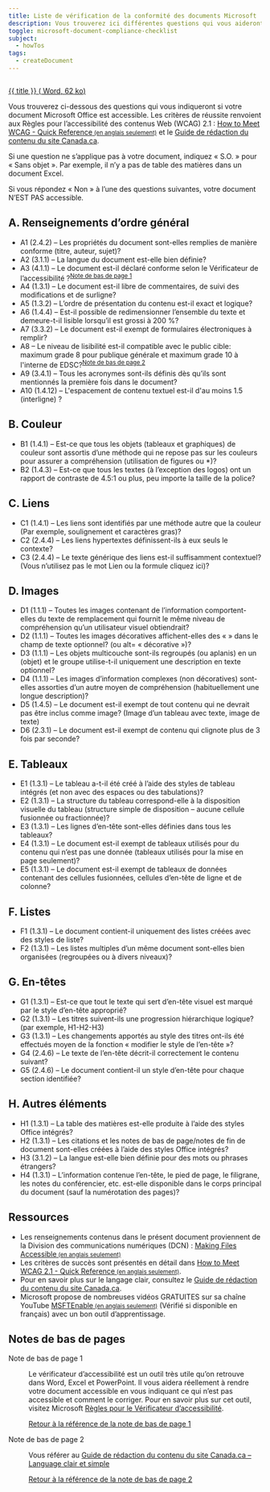 ```yaml
---
title: Liste de vérification de la conformité des documents Microsoft
description: Vous trouverez ici différentes questions qui vous aideront à savoir si votre document Word est accessible ou non.
toggle: microsoft-document-compliance-checklist
subject:
  - howTos
tags:
  - createDocument
---
```


<div class="row">
<div class="col-sm-6">
<a class="gc-dwnld-lnk" href="{{ rootPath }}docs/MSDocument_COMPLIANCE_CHECKLIST_FR.docx" download="{{ title | stripTagsSlugify }}">
<div class="well gc-dwnld">
<div class="row">
<div class="col-xs-4">
<p><img class="img-responsive thumbnail gc-dwnld-img" src="{{ rootPath }}img/doc.png" alt="" /></p>
</div>
<div class="col-xs-8">
<p class="gc-dwnld-txt">
<span>{{ title }}</span>
<span class="gc-dwnld-info">(<i class="fas fa-file-word mrg-rght-sm" aria-hidden="true"></i> <abbr title="Document Microsoft Word">Word</abbr>, 62 <abbr title="kilo-octet">ko</abbr>)</span>
</p>
</div>
</div>
</div>
</a>
</div>
</div>

Vous trouverez ci-dessous des questions qui vous indiqueront si votre document Microsoft Office est accessible. Les critères de réussite renvoient aux Règles pour l’accessibilité des contenus Web (<abbr>WCAG</abbr>) 2.1 : <a href="http://www.w3.org/WAI/WCAG21/quickref/">How to Meet WCAG - Quick Reference<small> (en anglais seulement)</small></a> et le [Guide de rédaction du contenu du site Canada.ca](https://conception.canada.ca/guide-redaction/).

Si une question ne s’applique pas à votre document, indiquez « S.O. » pour « Sans objet ». Par exemple, il n’y a pas de table des matières dans un document Excel.

Si vous répondez « Non » à l’une des questions suivantes, votre document N’EST PAS accessible.

## A. Renseignements d’ordre général

<ul class="list-unstyled mrgn-tp-lg mrgn-lft-lg">
<li class="mrgn-bttm-md"><span class="far fa-square mrgn-rght-md" aria-hidden="true"></span>A1 (2.4.2) &ndash; Les propriétés du document sont-elles remplies de manière conforme (titre, auteur, sujet)?</li>
<li class="mrgn-bttm-md"><span class="far fa-square mrgn-rght-md" aria-hidden="true"></span>A2 (3.1.1) &ndash; La langue du document est-elle bien définie?</li>
<li class="mrgn-bttm-md"><span class="far fa-square mrgn-rght-md" aria-hidden="true"></span>A3 (4.1.1) &ndash; Le document est-il déclaré conforme selon le Vérificateur de l’accessibilité ?<sup id="fn1-rf"><a class="fn-lnk" href="#fn1"><span class="wb-inv">Note de bas de page </span>1</a></sup></li>
<li class="mrgn-bttm-md"><span class="far fa-square mrgn-rght-md" aria-hidden="true"></span>A4 (1.3.1) &ndash; Le document est-il libre de commentaires, de suivi des modifications et de surligne?</li>
<li class="mrgn-bttm-md"><span class="far fa-square mrgn-rght-md" aria-hidden="true"></span>A5 (1.3.2) &ndash; L’ordre de présentation du contenu est-il exact et logique?</li>
<li class="mrgn-bttm-md"><span class="far fa-square mrgn-rght-md" aria-hidden="true"></span>A6 (1.4.4) &ndash; Est-il possible de redimensionner l’ensemble du texte et demeure-t-il lisible lorsqu’il est grossi à 200&nbsp;%?</li>
<li class="mrgn-bttm-md"><span class="far fa-square mrgn-rght-md" aria-hidden="true"></span>A7 (3.3.2) &ndash; Le document est-il exempt de formulaires électroniques à remplir?</li>
<li class="mrgn-bttm-md"><span class="far fa-square mrgn-rght-md" aria-hidden="true"></span>A8 &ndash; Le niveau de lisibilité est-il compatible avec le public cible: maximum grade 8 pour publique générale et maximum grade 10 à l'interne de EDSC?<sup id="fn2-rf"><a class="fn-lnk" href="#fn2"><span class="wb-inv">Note de bas de page </span>2</a></sup></li>
<li class="mrgn-bttm-md"><span class="far fa-square mrgn-rght-md" aria-hidden="true"></span>A9 (3.4.1) &ndash; Tous les acronymes sont-ils définis dès qu’ils sont mentionnés la première fois dans le document?</li>
<li class="mrgn-bttm-md"><span class="far fa-square mrgn-rght-md" aria-hidden="true"></span>A10 (1.4.12) &ndash; L'espacement de contenu textuel est-il d'au moins 1.5 (interligne) ?</li>
</ul>

## B. Couleur

<ul class="list-unstyled mrgn-tp-lg mrgn-lft-lg">
<li class="mrgn-bttm-md"><span class="far fa-square mrgn-rght-md" aria-hidden="true"></span> B1 (1.4.1) &ndash; Est-ce que tous les objets (tableaux et graphiques) de couleur sont assortis d’une méthode qui ne repose pas sur les couleurs pour assurer a compréhension (utilisation de figures ou *)?</li>
<li class="mrgn-bttm-md"><span class="far fa-square mrgn-rght-md" aria-hidden="true"></span> B2 (1.4.3) &ndash; Est-ce que tous les textes (à l’exception des logos) ont un rapport de contraste de 4.5:1 ou plus, peu importe la taille de la police?</li>
</ul>

## C. Liens

<ul class="list-unstyled mrgn-tp-lg mrgn-lft-lg">
<li class="mrgn-bttm-md"><span class="far fa-square mrgn-rght-md" aria-hidden="true"></span>C1 (1.4.1) &ndash; Les liens sont identifiés par une méthode autre que la couleur (Par exemple, soulignement et caractères gras)?</li>
<li class="mrgn-bttm-md"><span class="far fa-square mrgn-rght-md" aria-hidden="true"></span>C2 (2.4.4) &ndash; Les liens hypertextes définissent-ils à eux seuls le contexte?</li>
<li class="mrgn-bttm-md"><span class="far fa-square mrgn-rght-md" aria-hidden="true"></span>C3 (2.4.4) &ndash; Le texte générique des liens est-il suffisamment contextuel? (Vous n’utilisez pas le mot Lien ou la formule cliquez ici)?</li>
</ul>

## D. Images

<ul class="list-unstyled mrgn-tp-lg mrgn-lft-lg">
<li class="mrgn-bttm-md"><span class="far fa-square mrgn-rght-md" aria-hidden="true"></span>D1 (1.1.1) &ndash; Toutes les images contenant de l’information comportent-elles du texte de remplacement qui fournit le même niveau de compréhension qu’un utilisateur visuel obtiendrait?</li>
<li class="mrgn-bttm-md"><span class="far fa-square mrgn-rght-md" aria-hidden="true"></span>D2 (1.1.1) &ndash; Toutes les images décoratives affichent-elles des « » dans le champ de texte optionnel? (ou alt= « décorative »)?</li>
<li class="mrgn-bttm-md"><span class="far fa-square mrgn-rght-md" aria-hidden="true"></span>D3 (1.1.1) &ndash; Les objets multicouche sont-ils regroupés (ou aplanis) en un (objet) et le groupe utilise-t-il uniquement une description en texte optionnel?</li>
<li class="mrgn-bttm-md"><span class="far fa-square mrgn-rght-md" aria-hidden="true"></span>D4 (1.1.1) &ndash; Les images d’information complexes (non décoratives) sont-elles assorties d’un autre moyen de compréhension (habituellement une longue description)?</li>
<li class="mrgn-bttm-md"><span class="far fa-square mrgn-rght-md" aria-hidden="true"></span>D5 (1.4.5) &ndash; Le document est-il exempt de tout contenu qui ne devrait pas être inclus comme image? (Image d’un tableau avec texte, image de texte)</li>
<li class="mrgn-bttm-md"><span class="far fa-square mrgn-rght-md" aria-hidden="true"></span>D6 (2.3.1) &ndash; Le document est-il exempt de contenu qui clignote plus de 3 fois par seconde?</li>
</ul>

## E. Tableaux

<ul class="list-unstyled mrgn-tp-lg mrgn-lft-lg">
<li class="mrgn-bttm-md"><span class="far fa-square mrgn-rght-md" aria-hidden="true"></span>E1 (1.3.1) &ndash; Le tableau a-t-il été créé à l’aide des styles de tableau intégrés (et non avec des espaces ou des tabulations)?</li>
<li class="mrgn-bttm-md"><span class="far fa-square mrgn-rght-md" aria-hidden="true"></span>E2 (1.3.1) &ndash; La structure du tableau correspond-elle à la disposition visuelle du tableau (structure simple de disposition – aucune cellule fusionnée ou fractionnée)?</li>
<li class="mrgn-bttm-md"><span class="far fa-square mrgn-rght-md" aria-hidden="true"></span>E3 (1.3.1) &ndash; Les lignes d’en-tête sont-elles définies dans tous les tableaux?</li>
<li class="mrgn-bttm-md"><span class="far fa-square mrgn-rght-md" aria-hidden="true"></span>E4 (1.3.1) &ndash; Le document est-il exempt de tableaux utilisés pour du contenu qui n’est pas une donnée (tableaux utilisés pour la mise en page seulement)?</li>
<li class="mrgn-bttm-md"><span class="far fa-square mrgn-rght-md" aria-hidden="true"></span>E5 (1.3.1) &ndash; Le document est-il exempt de tableaux de données contenant des cellules fusionnées, cellules d’en-tête de ligne et de colonne?</li>
</ul>

## F. Listes

<ul class="list-unstyled mrgn-tp-lg mrgn-lft-lg">
<li class="mrgn-bttm-md"><span class="far fa-square mrgn-rght-md" aria-hidden="true"></span>F1 (1.3.1) &ndash; Le document contient-il uniquement des listes créées avec des styles de liste?</li>
<li class="mrgn-bttm-md"><span class="far fa-square mrgn-rght-md" aria-hidden="true"></span>F2 (1.3.1) &ndash; Les listes multiples d’un même document sont-elles bien organisées (regroupées ou à divers niveaux)?</li>
</ul>

## G. En-têtes

<ul class="list-unstyled mrgn-tp-lg mrgn-lft-lg">
<li class="mrgn-bttm-md"><span class="far fa-square mrgn-rght-md" aria-hidden="true"></span>G1 (1.3.1) &ndash; Est-ce que tout le texte qui sert d’en-tête visuel est marqué par le style d’en-tête approprié?</li>
<li class="mrgn-bttm-md"><span class="far fa-square mrgn-rght-md" aria-hidden="true"></span>G2 (1.3.1) &ndash; Les titres suivent-ils une progression hiérarchique logique? (par exemple, H1-H2-H3)</li>
<li class="mrgn-bttm-md"><span class="far fa-square mrgn-rght-md" aria-hidden="true"></span>G3 (1.3.1) &ndash; Les changements apportés au style des titres ont-ils été effectués moyen de la fonction « modifier le style de l’en-tête »?</li>
<li class="mrgn-bttm-md"><span class="far fa-square mrgn-rght-md" aria-hidden="true"></span>G4 (2.4.6) &ndash; Le texte de l’en-tête décrit-il correctement le contenu suivant?</li>
<li class="mrgn-bttm-md"><span class="far fa-square mrgn-rght-md" aria-hidden="true"></span>G5 (2.4.6) &ndash; Le document contient-il un style d’en-tête pour chaque section identifiée?</li>
</ul>

## H. Autres éléments

<ul class="list-unstyled mrgn-tp-lg mrgn-lft-lg">
<li class="mrgn-bttm-md"><span class="far fa-square mrgn-rght-md" aria-hidden="true"></span>H1 (1.3.1) &ndash; La table des matières est-elle produite à l’aide des styles Office intégrés?</li>
<li class="mrgn-bttm-md"><span class="far fa-square mrgn-rght-md" aria-hidden="true"></span>H2 (1.3.1) &ndash; Les citations et les notes de bas de page/notes de fin de document sont-elles créées à l’aide des styles Office intégrés?</li>
<li class="mrgn-bttm-md"><span class="far fa-square mrgn-rght-md" aria-hidden="true"></span>H3 (3.1.2) &ndash; La langue est-elle bien définie pour des mots ou phrases étrangers?</li>
<li class="mrgn-bttm-md"><span class="far fa-square mrgn-rght-md" aria-hidden="true"></span>H4 (1.3.1) &ndash; L’information contenue l’en-tête, le pied de page, le filigrane, les notes du conférencier, etc. est-elle disponible dans le corps principal du document (sauf la numérotation des pages)?</li>
</ul>

## Ressources

- Les renseignements contenus dans le présent document proviennent de la Division des communications numériques (<abbr>DCN</abbr>) : <a href="https://www.hhs.gov/web/section-508/accessibility-checklists/index.html">Making Files Accessible<small> (en anglais seulement)</small></a>
- Les critères de succès sont présentés en détail dans <a href="http://www.w3.org/WAI/WCAG21/quickref/">How to Meet WCAG 2.1 - Quick Reference<small> (en anglais seulement)</small></a>.
- Pour en savoir plus sur le langage clair, consultez le [Guide de rédaction du contenu du site Canada.ca](https://conception.canada.ca/guide-redaction/#toc6).
- Microsoft propose de nombreuses vidéos GRATUITES sur sa chaîne YouTube <a href="https://www.youtube.com/user/MSFTEnable">MSFTEnable<small> (en anglais seulement)</small></a> (Vérifié si disponible en français) avec un bon outil d’apprentissage.

<aside class="wb-fnote" role="note">
<h2 id="fn">Notes de bas de pages</h2>
<dl>
<dt>Note de bas de page 1</dt>
<dd id="fn1">
<p>Le vérificateur d’accessibilité est un outil très utile qu’on retrouve dans Word, Excel et PowerPoint. Il vous aidera réellement à rendre votre document accessible en vous indiquant ce qui n’est pas accessible et comment le corriger. Pour en savoir plus sur cet outil, visitez Microsoft <a href="https://support.office.com/fr-fr/article/r%C3%A8gles-pour-le-v%C3%A9rificateur-d-accessibilit%C3%A9-651e08f2-0fc3-4e10-aaca-74b4a67101c1">Règles pour le Vérificateur d’accessibilité</a>.</p>
<p class="fn-rtn"><a href="#fn1-rf"><span class="wb-inv">Retour à la référence de la note de bas de page </span>1</a></p>
</dd>
<dt>Note de bas de page 2</dt>
<dd id="fn2">
<p>Vous référer au <a href="https://conception.canada.ca/guide-redaction/#toc6">Guide de rédaction du contenu du site Canada.ca – Language clair et simple</a></p>
<p class="fn-rtn"><a href="#fn2-rf"><span class="wb-inv">Retour à la référence de la note de bas de page </span>2</a></p>
</dd>
</dl>
</aside>
